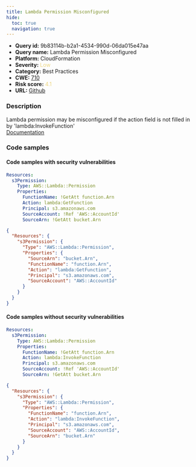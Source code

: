```yaml
---
title: Lambda Permission Misconfigured
hide:
  toc: true
  navigation: true
---
```


<style>
  .highlight .hll {
    background-color: #ff171742;
  }
  .md-content {
    max-width: 1100px;
    margin: 0 auto;
  }
</style>

-   **Query id:** 9b83114b-b2a1-4534-990d-06da015e47aa
-   **Query name:** Lambda Permission Misconfigured
-   **Platform:** CloudFormation
-   **Severity:** <span style="color:#edd57e">Low</span>
-   **Category:** Best Practices
-   **CWE:** <a href="https://cwe.mitre.org/data/definitions/710.html" onclick="newWindowOpenerSafe(event, 'https://cwe.mitre.org/data/definitions/710.html')">710</a>
-   **Risk score:** <span style="color:#edd57e">4.1</span>
-   **URL:** [Github](https://github.com/Checkmarx/kics/tree/master/assets/queries/cloudFormation/aws/lambda_permission_misconfigured)

### Description
Lambda permission may be misconfigured if the action field is not filled in by 'lambda:InvokeFunction'<br>
[Documentation](https://docs.aws.amazon.com/pt_br/AWSCloudFormation/latest/UserGuide/aws-resource-lambda-permission.html)

### Code samples
#### Code samples with security vulnerabilities
```yaml title="Positive test num. 1 - yaml file" hl_lines="6"
Resources:
  s3Permission:
    Type: AWS::Lambda::Permission
    Properties:
      FunctionName: !GetAtt function.Arn
      Action: lambda:GetFunction
      Principal: s3.amazonaws.com
      SourceAccount: !Ref 'AWS::AccountId'
      SourceArn: !GetAtt bucket.Arn

```
```json title="Positive test num. 2 - json file" hl_lines="8"
{
  "Resources": {
    "s3Permission": {
      "Type": "AWS::Lambda::Permission",
      "Properties": {
        "SourceArn": "bucket.Arn",
        "FunctionName": "function.Arn",
        "Action": "lambda:GetFunction",
        "Principal": "s3.amazonaws.com",
        "SourceAccount": "AWS::AccountId"
      }
    }
  }
}

```


#### Code samples without security vulnerabilities
```yaml title="Negative test num. 1 - yaml file"
Resources:
  s3Permission:
    Type: AWS::Lambda::Permission
    Properties:
      FunctionName: !GetAtt function.Arn
      Action: lambda:InvokeFunction
      Principal: s3.amazonaws.com
      SourceAccount: !Ref 'AWS::AccountId'
      SourceArn: !GetAtt bucket.Arn

```
```json title="Negative test num. 2 - json file"
{
  "Resources": {
    "s3Permission": {
      "Type": "AWS::Lambda::Permission",
      "Properties": {
        "FunctionName": "function.Arn",
        "Action": "lambda:InvokeFunction",
        "Principal": "s3.amazonaws.com",
        "SourceAccount": "AWS::AccountId",
        "SourceArn": "bucket.Arn"
      }
    }
  }
}

```

